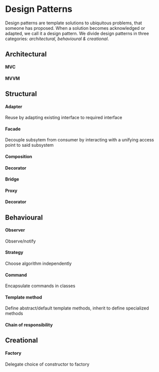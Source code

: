 # Design Patterns

Design patterns are template solutions to ubiquitous problems, that someone has proposed. When a solution becomes acknowledged or adapted, we call it a design pattern. We divide design patterns in three categories: _architectural, behavioural & creational_.


## Architectural

#### MVC

#### MVVM

## Structural

#### Adapter

Reuse by adapting existing interface to required interface

#### Facade

Decouple subsytem from consumer by interacting with a unifying access point to said subsystem

#### Composition

#### Decorator

#### Bridge

#### Proxy

#### Decorator

## Behavioural

#### Observer

Observe/notify

#### Strategy

Choose algorithm independently

#### Command

Encapsulate commands in classes

#### Template method

Define abstract/default template methods, inherit to define specialized methods

#### Chain of responsibility

## Creational

#### Factory

Delegate choice of constructor to factory